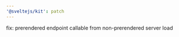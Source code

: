 ```yaml
---
'@sveltejs/kit': patch
---
```


fix: prerendered endpoint callable from non-prerendered server load
